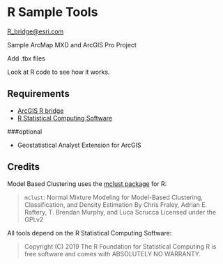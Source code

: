 R Sample Tools
==============

[<R_bridge@esri.com>](mailto:R_bridge@esri.com)

Sample ArcMap MXD and ArcGIS Pro Project

Add .tbx files

Look at R code to see how it works.


Requirements
------------

 - [ArcGIS R bridge](https://github.com/R-ArcGIS/r-bridge-install)
 - [R Statistical Computing Software](http://www.r-project.org)

###optional

 - Geostatistical Analyst Extension for ArcGIS

## Credits

Model Based Clustering uses the [mclust package](http://www.stat.washington.edu/mclust/) for R:

> `mclust`: Normal Mixture Modeling for Model-Based Clustering, Classification, and Density Estimation
> By Chris Fraley, Adrian E. Raftery, T. Brendan Murphy, and Luca Scrucca
> Licensed under the GPLv2

All tools depend on the R Statistical Computing Software:

> Copyright (C) 2019 The R Foundation for Statistical Computing
> R is free software and comes with ABSOLUTELY NO WARRANTY.
